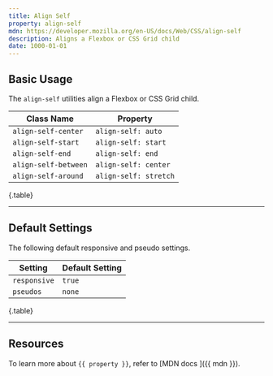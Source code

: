 ```yaml
---
title: Align Self
property: align-self
mdn: https://developer.mozilla.org/en-US/docs/Web/CSS/align-self
description: Aligns a Flexbox or CSS Grid child
date: 1000-01-01
---
```


## Basic Usage

The `align-self` utilities align a Flexbox or CSS Grid child.

| Class Name           | Property              |
| -------------------- | --------------------- |
| `align-self-center`  | `align-self: auto`    |
| `align-self-start`   | `align-self: start`   |
| `align-self-end`     | `align-self: end`     |
| `align-self-between` | `align-self: center`  |
| `align-self-around`  | `align-self: stretch` |

{.table}

---

## Default Settings

The following default responsive and pseudo settings.

| Setting      | Default Setting |
| ------------ | --------------- |
| `responsive` | `true`          |
| `pseudos`    | `none`          |

{.table}

---

## Resources

To learn more about `{{ property }}`, refer to [MDN docs <i class="far fa-external-link ml-6"></i>]({{ mdn }}).

